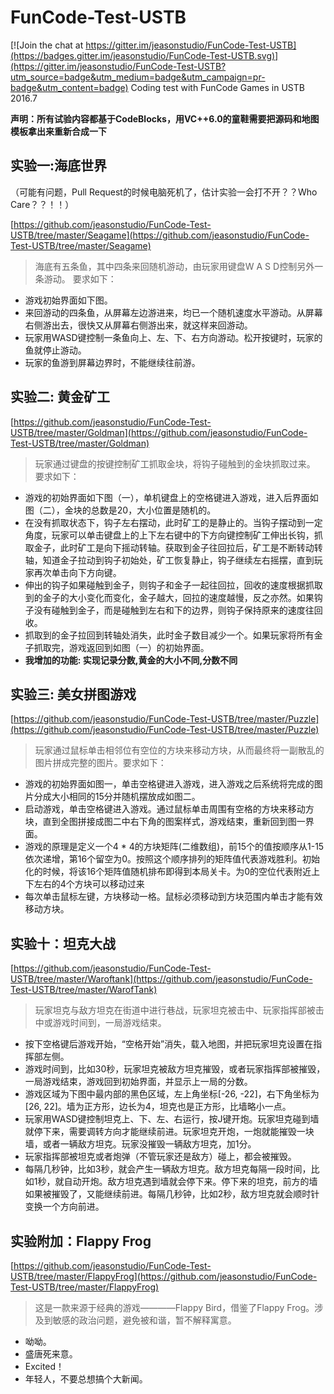 # FunCode-Test-USTB

[![Join the chat at https://gitter.im/jeasonstudio/FunCode-Test-USTB](https://badges.gitter.im/jeasonstudio/FunCode-Test-USTB.svg)](https://gitter.im/jeasonstudio/FunCode-Test-USTB?utm_source=badge&utm_medium=badge&utm_campaign=pr-badge&utm_content=badge)
Coding test with FunCode Games in USTB 2016.7

**声明：所有试验内容都基于CodeBlocks，用VC++6.0的童鞋需要把源码和地图模板拿出来重新合成一下**


## **实验一:海底世界**
（可能有问题，Pull Request的时候电脑死机了，估计实验一会打不开？？Who Care？？！！）

[https://github.com/jeasonstudio/FunCode-Test-USTB/tree/master/Seagame](https://github.com/jeasonstudio/FunCode-Test-USTB/tree/master/Seagame)

>海底有五条鱼，其中四条来回随机游动，由玩家用键盘W A S D控制另外一条游动。
要求如下：
* 游戏初始界面如下图。
* 来回游动的四条鱼，从屏幕左边游进来，均已一个随机速度水平游动。从屏幕右侧游出去，很快又从屏幕右侧游出来，就这样来回游动。
* 玩家用WASD键控制一条鱼向上、左、下、右方向游动。松开按键时，玩家的鱼就停止游动。
* 玩家的鱼游到屏幕边界时，不能继续往前游。
 

## **实验二: 黄金矿工**

[https://github.com/jeasonstudio/FunCode-Test-USTB/tree/master/Goldman](https://github.com/jeasonstudio/FunCode-Test-USTB/tree/master/Goldman)

>玩家通过键盘的按键控制矿工抓取金块，将钩子碰触到的金块抓取过来。
要求如下：
* 游戏的初始界面如下图（一），单机键盘上的空格键进入游戏，进入后界面如图（二），金块的总数是20，大小位置是随机的。
* 在没有抓取状态下，钩子左右摆动，此时矿工的是静止的。当钩子摆动到一定角度，玩家可以单击键盘上的上下左右键中的下方向键控制矿工伸出长钩，抓取金子，此时矿工是向下摇动转轴。获取到金子往回拉后，矿工是不断转动转轴，知道金子拉动到钩子初始处，矿工恢复静止，钩子继续左右摇摆，直到玩家再次单击向下方向键。
* 伸出的钩子如果碰触到金子，则钩子和金子一起往回拉，回收的速度根据抓取到的金子的大小变化而变化，金子越大，回拉的速度越慢，反之亦然。如果钩子没有碰触到金子，而是碰触到左右和下的边界，则钩子保持原来的速度往回收。
* 抓取到的金子拉回到转轴处消失，此时金子数目减少一个。如果玩家将所有金子抓取完，游戏返回到如图（一）的初始界面。
* **我增加的功能: 实现记录分数,黄金的大小不同,分数不同**

## **实验三: 美女拼图游戏**

[https://github.com/jeasonstudio/FunCode-Test-USTB/tree/master/Puzzle](https://github.com/jeasonstudio/FunCode-Test-USTB/tree/master/Puzzle)

>玩家通过鼠标单击相邻位有空位的方块来移动方块，从而最终将一副散乱的图片拼成完整的图片。要求如下：
* 游戏的初始界面如图一，单击空格键进入游戏，进入游戏之后系统将完成的图片分成大小相同的15分并随机摆放成如图二。
* 启动游戏，单击空格键进入游戏。通过鼠标单击周围有空格的方块来移动方块，直到全图拼接成图二中右下角的图案样式，游戏结束，重新回到图一界面。
* 游戏的原理是定义一个4 * 4的方块矩阵(二维数组)，前15个的值按顺序从1-15依次递增，第16个留空为0。按照这个顺序排列的矩阵值代表游戏胜利。初始化的时候，将该16个矩阵值随机排布即得到本局关卡。为0的空位代表附近上下左右的4个方块可以移动过来
* 每次单击鼠标左键，方块移动一格。鼠标必须移动到方块范围内单击才能有效移动方块。

## **实验十：坦克大战**

[https://github.com/jeasonstudio/FunCode-Test-USTB/tree/master/Waroftank](https://github.com/jeasonstudio/FunCode-Test-USTB/tree/master/WarofTank)

>玩家坦克与敌方坦克在街道中进行巷战，玩家坦克被击中、玩家指挥部被击中或游戏时间到，一局游戏结束。
* 按下空格键后游戏开始，“空格开始”消失，载入地图，并把玩家坦克设置在指挥部左侧。
* 游戏时间到，比如30秒，玩家坦克被敌方坦克摧毁，或者玩家指挥部被摧毁，一局游戏结束，游戏回到初始界面，并显示上一局的分数。
* 游戏区域为下图中最内部的黑色区域，左上角坐标[-26, -22]，右下角坐标为[26, 22]。墙为正方形，边长为4，坦克也是正方形，比墙略小一点。
* 玩家用WASD键控制坦克上、下、左、右运行，按J键开炮。玩家坦克碰到墙就停下来，需要调转方向才能继续前进。玩家坦克开炮，一炮就能摧毁一块墙，或者一辆敌方坦克。玩家没摧毁一辆敌方坦克，加1分。
* 玩家指挥部被坦克或者炮弹（不管玩家还是敌方）碰上，都会被摧毁。
* 每隔几秒钟，比如3秒，就会产生一辆敌方坦克。敌方坦克每隔一段时间，比如1秒，就自动开炮。敌方坦克遇到墙就会停下来。停下来的坦克，前方的墙如果被摧毁了，又能继续前进。每隔几秒钟，比如2秒，敌方坦克就会顺时针变换一个方向前进。


## **实验附加：Flappy Frog**

[https://github.com/jeasonstudio/FunCode-Test-USTB/tree/master/FlappyFrog](https://github.com/jeasonstudio/FunCode-Test-USTB/tree/master/FlappyFrog)

>这是一款来源于经典的游戏————Flappy Bird，借鉴了Flappy Frog。涉及到敏感的政治问题，避免被和谐，暂不解释寓意。
* 呦呦。
* 盛唐死来意。
* Excited！
* 年轻人，不要总想搞个大新闻。

